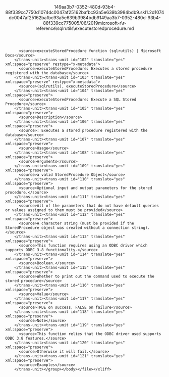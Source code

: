 <?xml version="1.0"?><xliff version="1.2" xmlns="urn:oasis:names:tc:xliff:document:1.2" xmlns:xsi="http://www.w3.org/2001/XMLSchema-instance" xsi:schemaLocation="urn:oasis:names:tc:xliff:document:1.2 xliff-core-1.2-transitional.xsd"><file datatype="xml" original="executestoredprocedure.md" source-language="en-US" target-language="en-US"><header><tool tool-id="mdxliff" tool-name="mdxliff" tool-version="1.0-1931010" tool-company="Microsoft" /><xliffext:skl_file_name xmlns:xliffext="urn:microsoft:content:schema:xliffextensions">149aa3b7-0352-480d-93b4-88f339cc7750d1074dc0047af25162bafbc93a5e639b3984bdb9.skl</xliffext:skl_file_name><xliffext:version xmlns:xliffext="urn:microsoft:content:schema:xliffextensions">1.2</xliffext:version><xliffext:ms.openlocfilehash xmlns:xliffext="urn:microsoft:content:schema:xliffextensions">d1074dc0047af25162bafbc93a5e639b3984bdb9</xliffext:ms.openlocfilehash><xliffext:ms.sourcegitcommit xmlns:xliffext="urn:microsoft:content:schema:xliffextensions">149aa3b7-0352-480d-93b4-88f339cc7750</xliffext:ms.sourcegitcommit><xliffext:ms.lasthandoff xmlns:xliffext="urn:microsoft:content:schema:xliffextensions">05/06/2019</xliffext:ms.lasthandoff><xliffext:ms.openlocfilepath xmlns:xliffext="urn:microsoft:content:schema:xliffextensions">microsoft-r\r-reference\sqlrutils\executestoredprocedure.md</xliffext:ms.openlocfilepath></header><body><group id="content" extype="content"><trans-unit id="101" translate="yes" xml:space="preserve" restype="x-metadata">
          <source>executeStoredProcedure function (sqlrutils) | Microsoft Docs</source>
        </trans-unit><trans-unit id="102" translate="yes" xml:space="preserve" restype="x-metadata">
          <source>executeStoredProcedure: Executes a stored procedure registered with the database</source>
        </trans-unit><trans-unit id="103" translate="yes" xml:space="preserve" restype="x-metadata">
          <source>(sqlrutils), executeStoredProcedure</source>
        </trans-unit><trans-unit id="104" translate="yes" xml:space="preserve">
          <source>executeStoredProcedure: Execute a SQL Stored Procedure</source>
        </trans-unit><trans-unit id="105" translate="yes" xml:space="preserve">
          <source>Description</source>
        </trans-unit><trans-unit id="106" translate="yes" xml:space="preserve">
          <source>: Executes a stored procedure registered with the database</source>
        </trans-unit><trans-unit id="107" translate="yes" xml:space="preserve">
          <source>Usage</source>
        </trans-unit><trans-unit id="108" translate="yes" xml:space="preserve">
          <source>Arguments</source>
        </trans-unit><trans-unit id="109" translate="yes" xml:space="preserve">
          <source>a valid StoredProcedure Object</source>
        </trans-unit><trans-unit id="110" translate="yes" xml:space="preserve">
          <source>Optional input and output parameters for the stored procedure.</source>
        </trans-unit><trans-unit id="111" translate="yes" xml:space="preserve">
          <source>All of the parameters that do not have default queries or values assigned to them must be provided</source>
        </trans-unit><trans-unit id="112" translate="yes" xml:space="preserve">
          <source>A character string (must be provided if the StoredProcedure object was created without a connection string).</source>
        </trans-unit><trans-unit id="113" translate="yes" xml:space="preserve">
          <source>This function requires using an ODBC driver which supports ODBC 3.8 functionality.</source>
        </trans-unit><trans-unit id="114" translate="yes" xml:space="preserve">
          <source>Boolean.</source>
        </trans-unit><trans-unit id="115" translate="yes" xml:space="preserve">
          <source>Whether to print out the command used to execute the stored procedure</source>
        </trans-unit><trans-unit id="116" translate="yes" xml:space="preserve">
          <source>Value</source>
        </trans-unit><trans-unit id="117" translate="yes" xml:space="preserve">
          <source>TRUE on success, FALSE on failure</source>
        </trans-unit><trans-unit id="118" translate="yes" xml:space="preserve">
          <source>Note</source>
        </trans-unit><trans-unit id="119" translate="yes" xml:space="preserve">
          <source>This function relies that the ODBC driver used supports ODBC 3.8 features.</source>
        </trans-unit><trans-unit id="120" translate="yes" xml:space="preserve">
          <source>Otherwise it will fail.</source>
        </trans-unit><trans-unit id="121" translate="yes" xml:space="preserve">
          <source>Examples</source>
        </trans-unit></group></body></file></xliff>